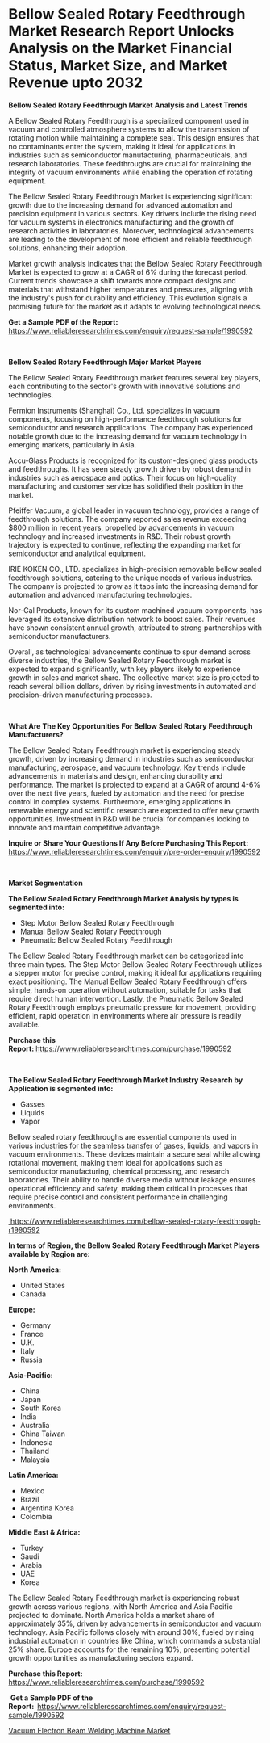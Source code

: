<p><h1>Bellow Sealed Rotary Feedthrough Market Research Report Unlocks Analysis on the Market Financial Status, Market Size, and Market Revenue upto 2032</h1></p><p><strong>Bellow Sealed Rotary Feedthrough Market Analysis and Latest Trends</strong></p>
<p><p>A Bellow Sealed Rotary Feedthrough is a specialized component used in vacuum and controlled atmosphere systems to allow the transmission of rotating motion while maintaining a complete seal. This design ensures that no contaminants enter the system, making it ideal for applications in industries such as semiconductor manufacturing, pharmaceuticals, and research laboratories. These feedthroughs are crucial for maintaining the integrity of vacuum environments while enabling the operation of rotating equipment.</p><p>The Bellow Sealed Rotary Feedthrough Market is experiencing significant growth due to the increasing demand for advanced automation and precision equipment in various sectors. Key drivers include the rising need for vacuum systems in electronics manufacturing and the growth of research activities in laboratories. Moreover, technological advancements are leading to the development of more efficient and reliable feedthrough solutions, enhancing their adoption.</p><p>Market growth analysis indicates that the Bellow Sealed Rotary Feedthrough Market is expected to grow at a CAGR of 6% during the forecast period. Current trends showcase a shift towards more compact designs and materials that withstand higher temperatures and pressures, aligning with the industry's push for durability and efficiency. This evolution signals a promising future for the market as it adapts to evolving technological needs.</p></p>
<p><strong>Get a Sample PDF of the Report:&nbsp;</strong> <a href="https://www.reliableresearchtimes.com/enquiry/request-sample/1990592?utm_campaign=2244&utm_medium=2&utm_source=Github&utm_content=ia&utm_term=02032025&utm_id=bellow-sealed-rotary-feedthrough">https://www.reliableresearchtimes.com/enquiry/request-sample/1990592</a></p>
<p>&nbsp;</p>
<p><strong>Bellow Sealed Rotary Feedthrough Major Market Players</strong></p>
<p><p>The Bellow Sealed Rotary Feedthrough market features several key players, each contributing to the sector's growth with innovative solutions and technologies. </p><p>Fermion Instruments (Shanghai) Co., Ltd. specializes in vacuum components, focusing on high-performance feedthrough solutions for semiconductor and research applications. The company has experienced notable growth due to the increasing demand for vacuum technology in emerging markets, particularly in Asia.</p><p>Accu-Glass Products is recognized for its custom-designed glass products and feedthroughs. It has seen steady growth driven by robust demand in industries such as aerospace and optics. Their focus on high-quality manufacturing and customer service has solidified their position in the market.</p><p>Pfeiffer Vacuum, a global leader in vacuum technology, provides a range of feedthrough solutions. The company reported sales revenue exceeding $800 million in recent years, propelled by advancements in vacuum technology and increased investments in R&D. Their robust growth trajectory is expected to continue, reflecting the expanding market for semiconductor and analytical equipment.</p><p>IRIE KOKEN CO., LTD. specializes in high-precision removable bellow sealed feedthrough solutions, catering to the unique needs of various industries. The company is projected to grow as it taps into the increasing demand for automation and advanced manufacturing technologies.</p><p>Nor-Cal Products, known for its custom machined vacuum components, has leveraged its extensive distribution network to boost sales. Their revenues have shown consistent annual growth, attributed to strong partnerships with semiconductor manufacturers.</p><p>Overall, as technological advancements continue to spur demand across diverse industries, the Bellow Sealed Rotary Feedthrough market is expected to expand significantly, with key players likely to experience growth in sales and market share. The collective market size is projected to reach several billion dollars, driven by rising investments in automated and precision-driven manufacturing processes.</p></p>
<p>&nbsp;</p>
<p><strong>What Are The Key Opportunities For Bellow Sealed Rotary Feedthrough Manufacturers?</strong></p>
<p><p>The Bellow Sealed Rotary Feedthrough market is experiencing steady growth, driven by increasing demand in industries such as semiconductor manufacturing, aerospace, and vacuum technology. Key trends include advancements in materials and design, enhancing durability and performance. The market is projected to expand at a CAGR of around 4-6% over the next five years, fueled by automation and the need for precise control in complex systems. Furthermore, emerging applications in renewable energy and scientific research are expected to offer new growth opportunities. Investment in R&D will be crucial for companies looking to innovate and maintain competitive advantage.</p></p>
<p><strong>Inquire or Share Your Questions If Any Before Purchasing This Report:</strong> <a href="https://www.reliableresearchtimes.com/enquiry/pre-order-enquiry/1990592?utm_campaign=2244&utm_medium=2&utm_source=Github&utm_content=ia&utm_term=02032025&utm_id=bellow-sealed-rotary-feedthrough">https://www.reliableresearchtimes.com/enquiry/pre-order-enquiry/1990592</a></p>
<p>&nbsp;</p>
<p><strong>Market Segmentation</strong></p>
<p><strong>The Bellow Sealed Rotary Feedthrough Market Analysis by types is segmented into:</strong></p>
<p><ul><li>Step Motor Bellow Sealed Rotary Feedthrough</li><li>Manual Bellow Sealed Rotary Feedthrough</li><li>Pneumatic Bellow Sealed Rotary Feedthrough</li></ul></p>
<p><p>The Bellow Sealed Rotary Feedthrough market can be categorized into three main types. The Step Motor Bellow Sealed Rotary Feedthrough utilizes a stepper motor for precise control, making it ideal for applications requiring exact positioning. The Manual Bellow Sealed Rotary Feedthrough offers simple, hands-on operation without automation, suitable for tasks that require direct human intervention. Lastly, the Pneumatic Bellow Sealed Rotary Feedthrough employs pneumatic pressure for movement, providing efficient, rapid operation in environments where air pressure is readily available.</p></p>
<p><strong>Purchase this Report:&nbsp;</strong><a href="https://www.reliableresearchtimes.com/purchase/1990592?utm_campaign=2244&utm_medium=2&utm_source=Github&utm_content=ia&utm_term=02032025&utm_id=bellow-sealed-rotary-feedthrough">https://www.reliableresearchtimes.com/purchase/1990592</a></p>
<p>&nbsp;</p>
<p><strong>The Bellow Sealed Rotary Feedthrough Market Industry Research by Application is segmented into:</strong></p>
<p><ul><li>Gasses</li><li>Liquids</li><li>Vapor</li></ul></p>
<p><p>Bellow sealed rotary feedthroughs are essential components used in various industries for the seamless transfer of gases, liquids, and vapors in vacuum environments. These devices maintain a secure seal while allowing rotational movement, making them ideal for applications such as semiconductor manufacturing, chemical processing, and research laboratories. Their ability to handle diverse media without leakage ensures operational efficiency and safety, making them critical in processes that require precise control and consistent performance in challenging environments.</p></p>
<p><a href="https://www.reliableresearchtimes.com/bellow-sealed-rotary-feedthrough-r1990592?utm_campaign=2244&utm_medium=2&utm_source=Github&utm_content=ia&utm_term=02032025&utm_id=bellow-sealed-rotary-feedthrough">&nbsp;https://www.reliableresearchtimes.com/bellow-sealed-rotary-feedthrough-r1990592</a></p>
<p><strong>In terms of Region, the Bellow Sealed Rotary Feedthrough Market Players available by Region are:</strong></p>
<p>
    <p> <strong> North America: </strong>
        <ul>
            <li>United States</li>
            <li>Canada</li>
        </ul>
        </p> 
    <p> <strong> Europe: </strong>
        <ul>
            <li>Germany</li>
            <li>France</li>
            <li>U.K.</li>
            <li>Italy</li>
            <li>Russia</li>
        </ul>
        </p> 
    <p> <strong> Asia-Pacific: </strong>
        <ul>
            <li>China</li>
            <li>Japan</li>
            <li>South Korea</li>
            <li>India</li>
            <li>Australia</li>
            <li>China Taiwan</li>
            <li>Indonesia</li>
            <li>Thailand</li>
            <li>Malaysia</li>
        </ul>
        </p> 
    <p> <strong> Latin America: </strong>
        <ul>
            <li>Mexico</li>
            <li>Brazil</li>
            <li>Argentina Korea</li>
            <li>Colombia</li>
        </ul>
        </p> 
    <p> <strong> Middle East & Africa: </strong>
        <ul>
            <li>Turkey</li>
            <li>Saudi</li>
            <li>Arabia</li>
            <li>UAE</li>
            <li>Korea</li>
        </ul>
    </p>
    </p>
<p><p>The Bellow Sealed Rotary Feedthrough market is experiencing robust growth across various regions, with North America and Asia Pacific projected to dominate. North America holds a market share of approximately 35%, driven by advancements in semiconductor and vacuum technology. Asia Pacific follows closely with around 30%, fueled by rising industrial automation in countries like China, which commands a substantial 25% share. Europe accounts for the remaining 10%, presenting potential growth opportunities as manufacturing sectors expand.</p></p>
<p><strong>Purchase this Report: </strong><a href="https://www.reliableresearchtimes.com/purchase/1990592?utm_campaign=2244&utm_medium=2&utm_source=Github&utm_content=ia&utm_term=02032025&utm_id=bellow-sealed-rotary-feedthrough">https://www.reliableresearchtimes.com/purchase/1990592</a></p>
<p>&nbsp;<strong>Get a Sample PDF of the Report:&nbsp;&nbsp;</strong><a href="https://www.reliableresearchtimes.com/enquiry/request-sample/1990592?utm_campaign=2244&utm_medium=2&utm_source=Github&utm_content=ia&utm_term=02032025&utm_id=bellow-sealed-rotary-feedthrough">https://www.reliableresearchtimes.com/enquiry/request-sample/1990592</a></p>
<p><strong></strong></p>
<p><p><a href="https://github.com/klindsey95/Market-Research-Report-List-1/blob/main/vacuum-electron-beam-welding-machine-market.md?utm_campaign=2244&utm_medium=2&utm_source=Github&utm_content=ia&utm_term=02032025&utm_id=bellow-sealed-rotary-feedthrough">Vacuum Electron Beam Welding Machine Market</a></p></p>
